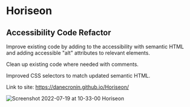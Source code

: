 # Horiseon

## Accessibility Code Refactor

Improve existing code by adding to the accessibility with semantic HTML and adding accessible "alt" attributes to relevant elements.

Clean up existing code where needed with comments.

Improved CSS selectors to match updated semantic HTML. 

Link to site:
https://danecronin.github.io/Horiseon/


![Screenshot 2022-07-19 at 10-33-00 Horiseon](https://user-images.githubusercontent.com/107944830/179803784-f1b77ef4-0245-4bb6-bc03-1620174ba795.png)
